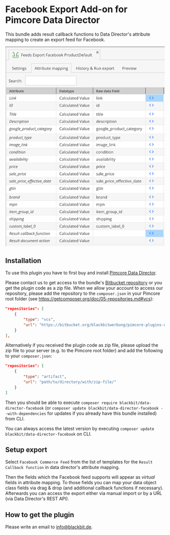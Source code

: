 # Facebook Export Add-on for Pimcore Data Director

This bundle adds result callback functions to Data Director's attribute mapping to create an export feed for Facebook. 

![Map Pimcore data object fields to facebook feed fields](doc/attribute-mapping.png)

## Installation
To use this plugin you have to first buy and install [Pimcore Data Director](https://pimcore.com/en/developers/marketplace/blackbit_digital_commerce/pimcore-data-director_e103850).

Please contact us to get access to the bundle's [Bitbucket repository](https://bitbucket.org/blackbitwerbung/pimcore-plugins-data-director-facebook) or you get the plugin code as a zip file. 
When we allow your account to access our repository, please add the repository to the `composer.json` in your Pimcore root folder (see https://getcomposer.org/doc/05-repositories.md#vcs):
```json
"repositories": [
    {
        "type": "vcs",
        "url": "https://bitbucket.org/blackbitwerbung/pimcore-plugins-data-director-facebook"
    }
],
```

Alternatively if you received the plugin code as zip file, please upload the zip file to your server (e.g. to the Pimcore root folder) and add the following to your `composer.json`:
```json
"repositories": [
    {
        "type": "artifact",
        "url": "path/to/directory/with/zip-file/"
    }
]
```

Then you should be able to execute `composer require blackbit/data-director-facebook` (or `composer update blackbit/data-director-facebook --with-dependencies` for updates if you already have this bundle installed) from CLI.

You can always access the latest version by executing `composer update blackbit/data-director-facebook` on CLI.

## Setup export

Select `Facebook Commerce Feed` from the list of templates for the `Result Callback function` in data director's attribute mapping.

Then the fields which the Facebook feed supports will appear as *virtual* fields in attribute mapping. To those fields you can map your data object class fields via drag & drop (and additional callback functions if necessary). Afterwards you can access the export either via manual import or by a URL (via Data Director's REST API).

## How to get the plugin

Please write an email to [info@blackbit.de](mailto:info@blackbit.de).